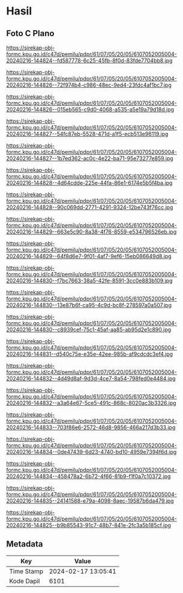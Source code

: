 # Hasil

## Foto C Plano

https://sirekap-obj-formc.kpu.go.id/c47d/pemilu/pdpr/61/07/05/20/05/6107052005004-20240216-144824--fd587778-6c25-45fb-8f0d-83fde7704bb8.jpg

https://sirekap-obj-formc.kpu.go.id/c47d/pemilu/pdpr/61/07/05/20/05/6107052005004-20240216-144826--72f974b4-c986-48ec-9ed4-23fdc4af1bc7.jpg

https://sirekap-obj-formc.kpu.go.id/c47d/pemilu/pdpr/61/07/05/20/05/6107052005004-20240216-144826--015eb565-c9d0-4068-a535-a5e19a79d18d.jpg

https://sirekap-obj-formc.kpu.go.id/c47d/pemilu/pdpr/61/07/05/20/05/6107052005004-20240216-144827--54fc87eb-5528-471d-a1f5-ecb513e96119.jpg

https://sirekap-obj-formc.kpu.go.id/c47d/pemilu/pdpr/61/07/05/20/05/6107052005004-20240216-144827--1b7ed362-ac0c-4e22-ba71-95e73277e859.jpg

https://sirekap-obj-formc.kpu.go.id/c47d/pemilu/pdpr/61/07/05/20/05/6107052005004-20240216-144828--4d64cdde-225e-44fa-86e1-6174e5b5f4ba.jpg

https://sirekap-obj-formc.kpu.go.id/c47d/pemilu/pdpr/61/07/05/20/05/6107052005004-20240216-144828--90c069dd-2771-4291-9324-12be743f76cc.jpg

https://sirekap-obj-formc.kpu.go.id/c47d/pemilu/pdpr/61/07/05/20/05/6107052005004-20240216-144829--663e5c90-8a38-4f76-8559-e534796526eb.jpg

https://sirekap-obj-formc.kpu.go.id/c47d/pemilu/pdpr/61/07/05/20/05/6107052005004-20240216-144829--64f8d6e7-9f01-4af7-9ef6-15eb086649d8.jpg

https://sirekap-obj-formc.kpu.go.id/c47d/pemilu/pdpr/61/07/05/20/05/6107052005004-20240216-144830--f7bc7663-38a5-42fe-8591-3cc0e883b109.jpg

https://sirekap-obj-formc.kpu.go.id/c47d/pemilu/pdpr/61/07/05/20/05/6107052005004-20240216-144830--13e87b6f-ca95-4c9d-bc8f-278597a0a507.jpg

https://sirekap-obj-formc.kpu.go.id/c47d/pemilu/pdpr/61/07/05/20/05/6107052005004-20240216-144830--c8939cef-75c1-45af-aa85-ab95d2e1c890.jpg

https://sirekap-obj-formc.kpu.go.id/c47d/pemilu/pdpr/61/07/05/20/05/6107052005004-20240216-144831--d540c75e-e35e-42ee-985b-af9cdcdc3ef4.jpg

https://sirekap-obj-formc.kpu.go.id/c47d/pemilu/pdpr/61/07/05/20/05/6107052005004-20240216-144832--4d49d8af-9d3d-4ce7-8a54-798fed0e4484.jpg

https://sirekap-obj-formc.kpu.go.id/c47d/pemilu/pdpr/61/07/05/20/05/6107052005004-20240216-144832--a3a64e67-5ce5-491c-868c-8020ac3b3326.jpg

https://sirekap-obj-formc.kpu.go.id/c47d/pemilu/pdpr/61/07/05/20/05/6107052005004-20240216-144833--703f86e6-2572-46d8-9856-466a217d3b33.jpg

https://sirekap-obj-formc.kpu.go.id/c47d/pemilu/pdpr/61/07/05/20/05/6107052005004-20240216-144834--0de47439-6d23-4740-bd10-4959e7394f6d.jpg

https://sirekap-obj-formc.kpu.go.id/c47d/pemilu/pdpr/61/07/05/20/05/6107052005004-20240216-144834--458478a2-6b72-4f66-81b9-f1f0a7c10372.jpg

https://sirekap-obj-formc.kpu.go.id/c47d/pemilu/pdpr/61/07/05/20/05/6107052005004-20240216-144835--24141588-e79a-4098-8aec-19587b6da479.jpg

https://sirekap-obj-formc.kpu.go.id/c47d/pemilu/pdpr/61/07/05/20/05/6107052005004-20240216-144825--b9b85543-91c7-48b7-841e-2fc3a5b185cf.jpg


## Metadata

| Key        | Value               |
| ---------- | ------------------- |
| Time Stamp | 2024-02-17 13:05:41 |
| Kode Dapil | 6101                |




